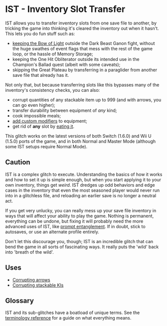 # IST - Inventory Slot Transfer

IST allows you to transfer inventory slots from one save file to another, by tricking the game into thinking it's cleared the inventory out when it hasn't. This lets you do fun stuff such as:

- [keeping the Bow of Light](Keeping%20the%20Bow%20of%20Light.md) outside the Dark Beast Ganon fight, without the huge swathes of event flags that mess with the rest of the game loop, or the hassle of Memory Storage;
- keeping the One Hit Obliterator outside its intended use in the Champion's Ballad quest (albeit with some caveats);
- skipping the Great Plateau by transferring in a paraglider from another save file that already has it.

Not only that, but because transferring slots like this bypasses many of the inventory's consistency checks, you can also:

- corrupt quantities of any stackable item up to 999 (and with arrows, you can go even higher);
- transfer durability between equipment of *any* kind;
- cook impossible meals;
- [add custom modifiers](../wmc/README.md) to equipment;
- get rid of **any** slot by [eating it](../pe/README.md).


This glitch works on the latest versions of both Switch (1.6.0) and Wii U (1.5.0) ports of the game, and in both Normal and Master Mode (although some IST setups require Normal Mode).

## Caution

IST is a complex glitch to execute. Understanding the basics of how it works and how to set it up is simple enough, but when you start applying it to your own inventory, things get _weird_. IST dredges up odd behaviors and edge cases in the inventory that even the most seasoned player would never run into in a glitchless file, and reloading an earlier save is no longer a neutral act.

If you get very unlucky, you can really mess up your save file inventory in ways that will affect your ability to play the game. Nothing is permanent, everything can be undone, but fixing it will probably need the more advanced uses of IST, like [prompt entanglement](../pe/README.md). If in doubt, stick to autosaves, or use an alternate profile entirely.

Don't let this discourage you, though; IST is an incredible glitch that can bend the game in all sorts of fascinating ways. It really puts the 'wild' back into 'breath of the wild'.


## Uses

- [Corrupting arrows](./Corrupt%20Arrows.md)
- [Corrupting stackable KIs](./Corrupt%20Stackable%20Key%20Items.md)

## Glossary

IST and its sub-glitches have a boatload of unique terms. See the [terminology reference](IST%20Terminology.md) for a guide on what everything means. 
